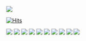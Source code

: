 <img src="https://capsule-render.vercel.app/api?type=waving&color=timeAuto&height=300&section=header&text=BloxxomGit&fontSize=90" />




<!--
**Blossssom/Blossssom** is a ✨ _special_ ✨ repository because its `README.md` (this file) appears on your GitHub profile.

Here are some ideas to get you started:

- 🔭 I’m currently working on ...
- 🌱 I’m currently learning ...
- 👯 I’m looking to collaborate on ...
- 🤔 I’m looking for help with ...
- 💬 Ask me about ...
- 📫 How to reach me: ...
- 😄 Pronouns: ...
- ⚡ Fun fact: ...
-->

[![Hits](https://hits.seeyoufarm.com/api/count/incr/badge.svg?url=https%3A%2F%2Fgithub.com%2FBlossssom%2Fhit-counter&count_bg=%239772FB&title_bg=%23764AF1&icon=&icon_color=%23B28585&title=hits&edge_flat=true)](https://hits.seeyoufarm.com)

<img src="https://img.shields.io/badge/JavaScript-%23F7DF1E?style=flat-square&logo=JavaScript&logoColor=white" />
<img src="https://img.shields.io/badge/-React-%2361DAFB?style=flat-square&logoWidth=20&logo=React&logoColor=white" />
<img src="https://img.shields.io/badge/-HTML-%23E34F26?style=flat-square&logoWidth=20&logo=HTML5&logoColor=white" />
<img src="https://img.shields.io/badge/-CSS-%231572B6?style=flat-square&logoWidth=20&logo=CSS3&logoColor=white" />
<img src="https://img.shields.io/badge/-nodeJS-%23339933?style=flat-square&logoWidth=20&logo=Node.js&logoColor=white" />
<img src="https://img.shields.io/badge/-typeScript-%233178C6?style=flat-square&logoWidth=20&logo=TypeScript&logoColor=white" />
<img src="https://img.shields.io/badge/-Redux-%23764ABC?style=flat-square&logoWidth=20&logo=Redux&logoColor=white" />
<img src="https://img.shields.io/badge/-Github-%23181717?style=flat-square&logoWidth=20&logo=GitHub&logoColor=white" />
<img src="https://img.shields.io/badge/-Python-%233776AB?style=flat-square&logoWidth=20&logo=Python&logoColor=white" />
<img src="https://img.shields.io/badge/-Styled--Component-%23DB7093?style=flat-square&logoWidth=20&logo=styled-components&logoColor=white" />
